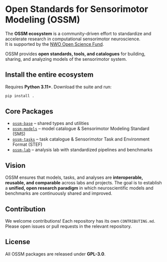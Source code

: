 # Open Standards for Sensorimotor Modeling (OSSM)

The **OSSM ecosystem** is a community-driven effort to standardize and accelerate research in computational sensorimotor neuroscience.  
It is supported by the [NWO Open Science Fund](https://www.nwo.nl/en/researchprogrammes/open-science/open-science-fund).

OSSM provides **open standards, tools, and catalogues** for building, sharing, and analyzing models of the sensorimotor system.

## Install the entire ecosystem

Requires **Python 3.11+**. Download the suite and run:

```bash
pip install .
```

## Core Packages

- [`ossm-base`](https://github.com/ossm-team/ossm-base) – shared types and utilities  
- [`ossm-models`](https://github.com/ossm-team/ossm-models) – model catalogue & Sensorimotor Modeling Standard (SMS)  
- [`ossm-tasks`](https://github.com/ossm-team/ossm-tasks) – task catalogue & Sensorimotor Task and Environment Format (STEF)  
- [`ossm-lab`](https://github.com/ossm-team/ossm-lab) – analysis lab with standardized pipelines and benchmarks  

## Vision

OSSM ensures that models, tasks, and analyses are **interoperable, reusable, and comparable** across labs and projects. The goal is to establish a **unified, open research paradigm** in which neuroscientific models and benchmarks are continuously shared and improved.

## Contribution

We welcome contributions! Each repository has its own `CONTRIBUTING.md`.  
Please open issues or pull requests in the relevant repository.

## License

All OSSM packages are released under **GPL-3.0**.
